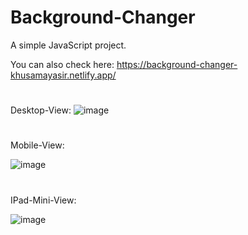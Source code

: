 # Background-Changer
A simple JavaScript project.

You can also check here: https://background-changer-khusamayasir.netlify.app/

#
Desktop-View:
![image](https://user-images.githubusercontent.com/66178232/159833142-286100f1-e709-4ae9-9bb5-a3c3f8daf7d4.png)

#

Mobile-View:

![image](https://user-images.githubusercontent.com/66178232/159833065-1863efd3-6086-456b-b84f-fdb2b72895c7.png)

#

IPad-Mini-View:

![image](https://user-images.githubusercontent.com/66178232/159832969-06e23c00-93ce-4bc1-9aa5-53ba8e45b6fe.png)
